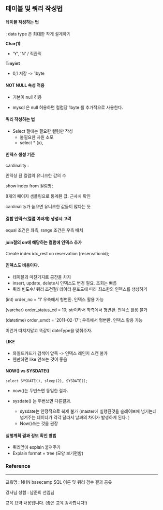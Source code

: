 ## 테이블 및 쿼리 작성법

#### 테이블 작성하는 법

: data type 은 최대한 작게 설계하기 

**Char(1)** 

- 'Y', 'N' / 직관적

**Tinyint**

- 0,1 저장 -> 1byte



#### NOT NULL 속성 적용

- 기본이 null 허용

- mysql 은 null 허용하면 컬럼당 1byte 를 추가적으로 사용한다. 



#### 쿼리 작성하는 법

- Select 절에는 필요한 컬럼만 작성
  - 불필요한 자원 소모
  - select * (x), 



#### 인덱스 생성 기준

cardinality :

인덱싱 된 컬럼의 유니크한 값의 수 

show index from 컬럼명;

8개의 페이지 샘플링으로 통계된 값. 근사치 확인

cardinality가 높으면 유니크한 값들이 많다는 뜻



#### 결합 인덱스(컬럼 여러개) 생성시 고려 

equal 조건은 좌측, range 조건은 우측 배치



#### join절의 on에 해당하는 컬럼에 인덱스 추가 

Create index idx_rest on reservation (reservationid);



#### 인덱스도 비용이다. 

- 테이블과 마찬가지로 공간을 차지 
- insert, update, delete시 인덱스도 변경 필요. 조회는 빠름
- 쿼리 빈도수/ 쿼리 조건절/ 데이터 분포도에 따라 최소한의 인덱스를 생성하기 

(int) order_no = '1' 우측에서 형변환. 인덱스 활용 가능

(varchar) order_status_cd = 10; str이라서 좌측에서 형변환. 인덱스 활용 불가

(datetime) order_umdt = '2011-02-17'; 우측에서 형변환. 인덱스 활용 가능

이런거 따지지말고 똑같이 dateType을 맞춰주자.



#### LIKE

- 와일드카드가 검색어 앞쪽 -> 인덱스 레인지 스캔 불가
- 웬만하면 like 안쓰는 것이 좋음



#### NOW() vs SYSDATE()

```mysql
select SYSDATE(), sleep(2), SYSDATE();
```

- now()는 두번쓰면 동일한 결과.

- sysdate() 는 두번쓰면 다른결과. 
  - sysdate는 안정적으로 복제 불가 (master에 실행된것을 슬레이브에 넘기는데 넘겨주는 데이터가 각각 달라서 날짜의 차이가 발생하게 된다. )
  - Now()쓰는 것을 권장 



#### 실행계획 결과 정보 확인 방법

- 쿼리앞에 explain 붙혀주기 
- Explain format = tree (모양 보기편함)





### Reference

---

교육명 : NHN basecamp SQL 이론 및 쿼리 검수 결과 공유

강사님 성함 : 남준희 선임님

교육 요약 내용입니다. (좋은 교육 감사합니다!)